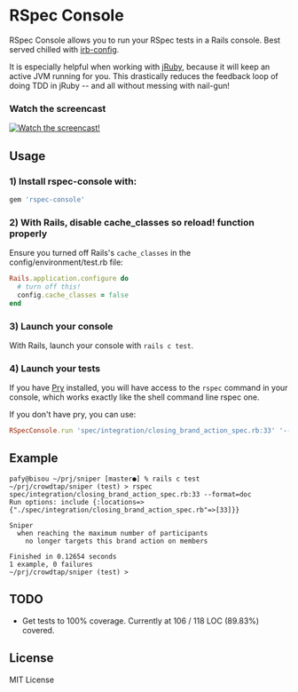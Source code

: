 RSpec Console
=============

RSpec Console allows you to run your RSpec tests in a Rails console.
Best served chilled with [irb-config](https://github.com/nviennot/irb-config).

It is especially helpful when working with [jRuby](http://jruby.org/), because it will keep an active JVM running for you. This drastically reduces the feedback loop of doing TDD in jRuby -- and all without messing with nail-gun!

### Watch the screencast

[![Watch the screencast!](https://s3.amazonaws.com/velvetpulse/screencasts/irb-config-screencast.jpg)](http://velvetpulse.com/2012/11/19/improve-your-ruby-workflow-by-integrating-vim-tmux-pry/)

Usage
------

### 1) Install rspec-console with:

```ruby
gem 'rspec-console'
```

### 2) With Rails, disable cache\_classes so reload! function properly

Ensure you turned off Rails's `cache_classes` in the config/environment/test.rb file:

```ruby
Rails.application.configure do
  # turn off this!
  config.cache_classes = false
end
```

### 3) Launch your console

With Rails, launch your console with `rails c test`.

### 4) Launch your tests

If you have [Pry](https://github.com/pry/pry) installed, you will have access to the `rspec` command
in your console, which works exactly like the shell command line rspec one.

If you don't have pry, you can use:

```ruby
RSpecConsole.run 'spec/integration/closing_brand_action_spec.rb:33' '--format=doc'
```

Example
-------

```
pafy@bisou ~/prj/sniper [master●] % rails c test
~/prj/crowdtap/sniper (test) > rspec spec/integration/closing_brand_action_spec.rb:33 --format=doc
Run options: include {:locations=>{"./spec/integration/closing_brand_action_spec.rb"=>[33]}}

Sniper
  when reaching the maximum number of participants
    no longer targets this brand action on members

Finished in 0.12654 seconds
1 example, 0 failures
~/prj/crowdtap/sniper (test) >
```

TODO
----

* Get tests to 100% coverage. Currently at 106 / 118 LOC (89.83%) covered.

License
-------

MIT License
